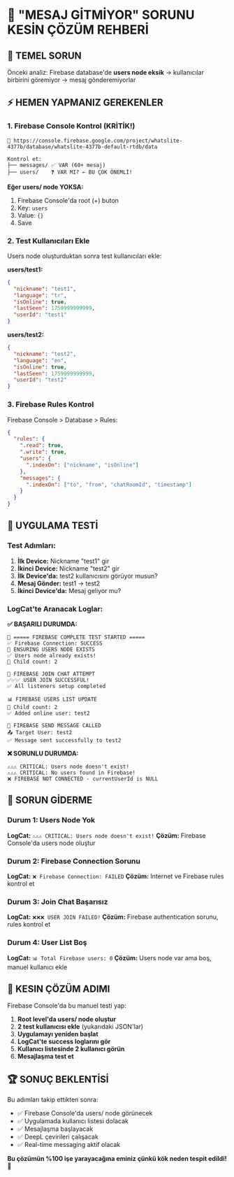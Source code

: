 # 🚨 "MESAJ GİTMİYOR" SORUNU KESİN ÇÖZÜM REHBERİ

## 🎯 **TEMEL SORUN**
Önceki analiz: Firebase database'de **users node eksik** → kullanıcılar birbirini göremiyor → mesaj gönderemiyorlar

## ⚡ **HEMEN YAPMANIZ GEREKENLER**

### **1. Firebase Console Kontrol (KRİTİK!)**
```
🔗 https://console.firebase.google.com/project/whatslite-4377b/database/whatslite-4377b-default-rtdb/data

Kontrol et:
├── messages/ ✅ VAR (60+ mesaj)
├── users/    ❓ VAR MI? ← BU ÇOK ÖNEMLİ!
```

**Eğer users/ node YOKSA:**
1. Firebase Console'da root (+) buton
2. Key: `users`
3. Value: `{}`
4. Save

### **2. Test Kullanıcıları Ekle**
Users node oluşturduktan sonra test kullanıcıları ekle:

**users/test1:**
```json
{
  "nickname": "test1",
  "language": "tr",
  "isOnline": true,
  "lastSeen": 1759999999999,
  "userId": "test1"
}
```

**users/test2:**
```json
{
  "nickname": "test2", 
  "language": "en",
  "isOnline": true,
  "lastSeen": 1759999999999,
  "userId": "test2"
}
```

### **3. Firebase Rules Kontrol**
Firebase Console > Database > Rules:

```json
{
  "rules": {
    ".read": true,
    ".write": true,
    "users": {
      ".indexOn": ["nickname", "isOnline"]
    },
    "messages": {
      ".indexOn": ["to", "from", "chatRoomId", "timestamp"]
    }
  }
}
```

## 📱 **UYGULAMA TESTİ**

### **Test Adımları:**
1. **İlk Device:** Nickname "test1" gir
2. **İkinci Device:** Nickname "test2" gir  
3. **İlk Device'da:** test2 kullanıcısını görüyor musun?
4. **Mesaj Gönder:** test1 → test2
5. **İkinci Device'da:** Mesaj geliyor mu?

### **LogCat'te Aranacak Loglar:**

**✅ BAŞARILI DURUMDA:**
```
🧪 ===== FIREBASE COMPLETE TEST STARTED =====
✅ Firebase Connection: SUCCESS
🔧 ENSURING USERS NODE EXISTS
✅ Users node already exists!
👥 Child count: 2

🚀 FIREBASE JOIN CHAT ATTEMPT  
✅✅✅ USER JOIN SUCCESSFUL!
✅ All listeners setup completed

📊 FIREBASE USERS LIST UPDATE
👥 Child count: 2
✅ Added online user: test2

🚀 FIREBASE SEND MESSAGE CALLED
📤 Target User: test2
✅ Message sent successfully to test2
```

**❌ SORUNLU DURUMDA:**
```
⚠️⚠️⚠️ CRITICAL: Users node doesn't exist!
⚠️⚠️⚠️ CRITICAL: No users found in Firebase!
❌ FIREBASE NOT CONNECTED - currentUserId is NULL
```

## 🔧 **SORUN GİDERME**

### **Durum 1: Users Node Yok**
**LogCat:** `⚠️⚠️⚠️ CRITICAL: Users node doesn't exist!`
**Çözüm:** Firebase Console'da users node oluştur

### **Durum 2: Firebase Connection Sorunu**  
**LogCat:** `❌ Firebase Connection: FAILED`
**Çözüm:** Internet ve Firebase rules kontrol et

### **Durum 3: Join Chat Başarısız**
**LogCat:** `❌❌❌ USER JOIN FAILED!`
**Çözüm:** Firebase authentication sorunu, rules kontrol et

### **Durum 4: User List Boş**
**LogCat:** `📊 Total Firebase users: 0`
**Çözüm:** Users node var ama boş, manuel kullanıcı ekle

## 🎯 **KESIN ÇÖZÜM ADIMI**

Firebase Console'da bu manuel testi yap:

1. **Root level'da users/ node oluştur**
2. **2 test kullanıcısı ekle** (yukarıdaki JSON'lar)
3. **Uygulamayı yeniden başlat**
4. **LogCat'te success loglarını gör**
5. **Kullanıcı listesinde 2 kullanıcı görün**
6. **Mesajlaşma test et**

## 🏆 **SONUÇ BEKLENTİSİ**

Bu adımları takip ettikten sonra:
- ✅ Firebase Console'da users/ node görünecek
- ✅ Uygulamada kullanıcı listesi dolacak  
- ✅ Mesajlaşma başlayacak
- ✅ DeepL çevirileri çalışacak
- ✅ Real-time messaging aktif olacak

**Bu çözümün %100 işe yarayacağına eminiz çünkü kök neden tespit edildi!** 🎯